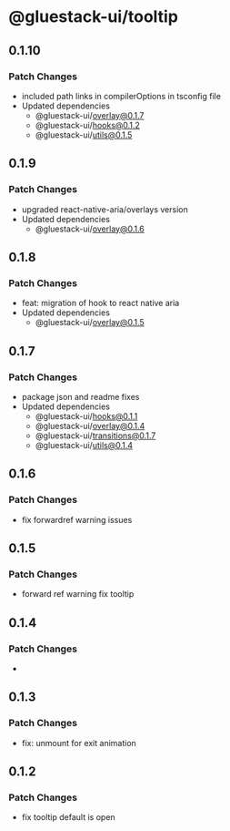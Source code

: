 # @gluestack-ui/tooltip

## 0.1.10

### Patch Changes

- included path links in compilerOptions in tsconfig file
- Updated dependencies
  - @gluestack-ui/overlay@0.1.7
  - @gluestack-ui/hooks@0.1.2
  - @gluestack-ui/utils@0.1.5

## 0.1.9

### Patch Changes

- upgraded react-native-aria/overlays version
- Updated dependencies
  - @gluestack-ui/overlay@0.1.6

## 0.1.8

### Patch Changes

- feat: migration of hook to react native aria
- Updated dependencies
  - @gluestack-ui/overlay@0.1.5

## 0.1.7

### Patch Changes

- package json and readme fixes
- Updated dependencies
  - @gluestack-ui/hooks@0.1.1
  - @gluestack-ui/overlay@0.1.4
  - @gluestack-ui/transitions@0.1.7
  - @gluestack-ui/utils@0.1.4

## 0.1.6

### Patch Changes

- fix forwardref warning issues

## 0.1.5

### Patch Changes

- forward ref warning fix tooltip

## 0.1.4

### Patch Changes

-

## 0.1.3

### Patch Changes

- fix: unmount for exit animation

## 0.1.2

### Patch Changes

- fix tooltip default is open
